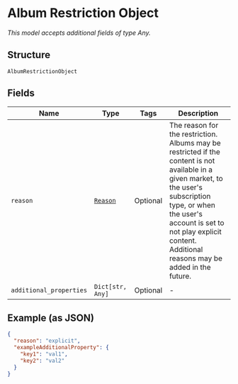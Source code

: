 
# Album Restriction Object

*This model accepts additional fields of type Any.*

## Structure

`AlbumRestrictionObject`

## Fields

| Name | Type | Tags | Description |
|  --- | --- | --- | --- |
| `reason` | [`Reason`](../../doc/models/reason.md) | Optional | The reason for the restriction. Albums may be restricted if the content is not available in a given market, to the user's subscription type, or when the user's account is set to not play explicit content.<br>Additional reasons may be added in the future. |
| `additional_properties` | `Dict[str, Any]` | Optional | - |

## Example (as JSON)

```json
{
  "reason": "explicit",
  "exampleAdditionalProperty": {
    "key1": "val1",
    "key2": "val2"
  }
}
```

